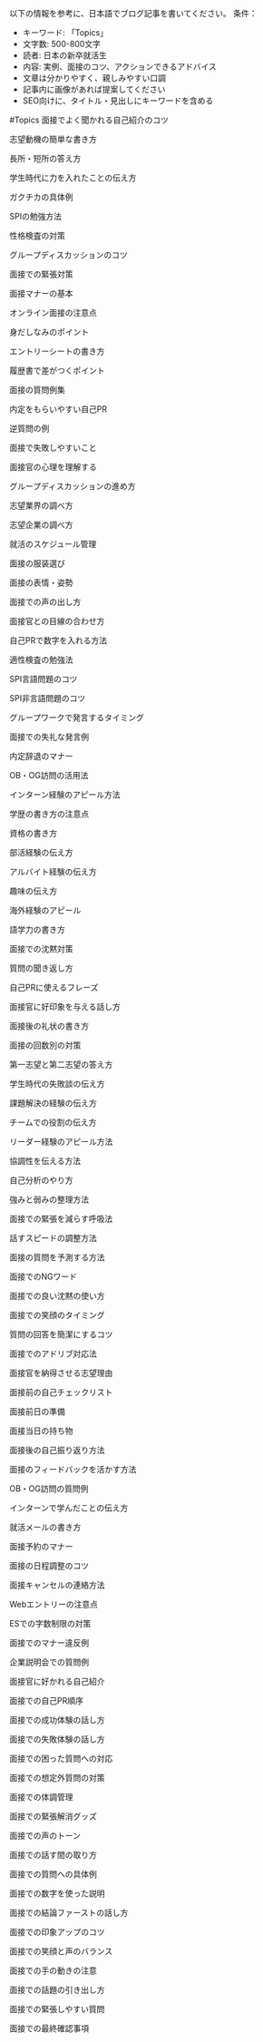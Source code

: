以下の情報を参考に、日本語でブログ記事を書いてください。
条件：
- キーワード: 「Topics」
- 文字数: 500-800文字
- 読者: 日本の新卒就活生
- 内容: 実例、面接のコツ、アクションできるアドバイス
- 文章は分かりやすく、親しみやすい口調
- 記事内に画像があれば提案してください
- SEO向けに、タイトル・見出しにキーワードを含める


#Topics
面接でよく聞かれる自己紹介のコツ

志望動機の簡単な書き方

長所・短所の答え方

学生時代に力を入れたことの伝え方

ガクチカの具体例

SPIの勉強方法

性格検査の対策

グループディスカッションのコツ

面接での緊張対策

面接マナーの基本

オンライン面接の注意点

身だしなみのポイント

エントリーシートの書き方

履歴書で差がつくポイント

面接の質問例集

内定をもらいやすい自己PR

逆質問の例

面接で失敗しやすいこと

面接官の心理を理解する

グループディスカッションの進め方

志望業界の調べ方

志望企業の調べ方

就活のスケジュール管理

面接の服装選び

面接の表情・姿勢

面接での声の出し方

面接官との目線の合わせ方

自己PRで数字を入れる方法

適性検査の勉強法

SPI言語問題のコツ

SPI非言語問題のコツ

グループワークで発言するタイミング

面接での失礼な発言例

内定辞退のマナー

OB・OG訪問の活用法

インターン経験のアピール方法

学歴の書き方の注意点

資格の書き方

部活経験の伝え方

アルバイト経験の伝え方

趣味の伝え方

海外経験のアピール

語学力の書き方

面接での沈黙対策

質問の聞き返し方

自己PRに使えるフレーズ

面接官に好印象を与える話し方

面接後の礼状の書き方

面接の回数別の対策

第一志望と第二志望の答え方

学生時代の失敗談の伝え方

課題解決の経験の伝え方

チームでの役割の伝え方

リーダー経験のアピール方法

協調性を伝える方法

自己分析のやり方

強みと弱みの整理方法

面接での緊張を減らす呼吸法

話すスピードの調整方法

面接の質問を予測する方法

面接でのNGワード

面接での良い沈黙の使い方

面接での笑顔のタイミング

質問の回答を簡潔にするコツ

面接でのアドリブ対応法

面接官を納得させる志望理由

面接前の自己チェックリスト

面接前日の準備

面接当日の持ち物

面接後の自己振り返り方法

面接のフィードバックを活かす方法

OB・OG訪問の質問例

インターンで学んだことの伝え方

就活メールの書き方

面接予約のマナー

面接の日程調整のコツ

面接キャンセルの連絡方法

Webエントリーの注意点

ESでの字数制限の対策

面接でのマナー違反例

企業説明会での質問例

面接官に好かれる自己紹介

面接での自己PR順序

面接での成功体験の話し方

面接での失敗体験の話し方

面接での困った質問への対応

面接での想定外質問の対策

面接での体調管理

面接での緊張解消グッズ

面接での声のトーン

面接での話す間の取り方

面接での質問への具体例

面接での数字を使った説明

面接での結論ファーストの話し方

面接での印象アップのコツ

面接での笑顔と声のバランス

面接での手の動きの注意

面接での話題の引き出し方

面接での緊張しやすい質問

面接での最終確認事項